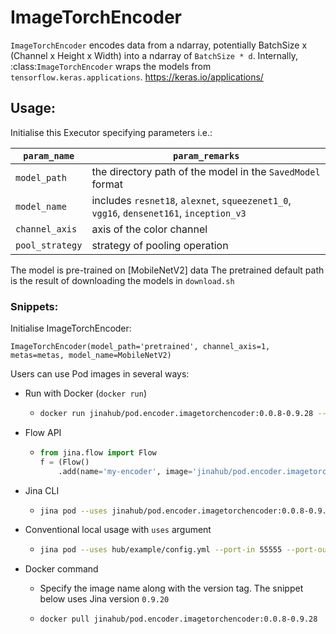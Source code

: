 # ImageTorchEncoder

`ImageTorchEncoder` encodes data from a ndarray, potentially BatchSize x (Channel x Height x Width) into a ndarray of `BatchSize * d`. Internally, :class:`ImageTorchEncoder` wraps the models from `tensorflow.keras.applications`. https://keras.io/applications/


## Usage:

Initialise this Executor specifying parameters i.e.:

| `param_name`  | `param_remarks` |
| ------------- | ------------- |
| `model_path`  | the directory path of the model in the `SavedModel` format  |
| `model_name`  | includes `resnet18`, `alexnet`, `squeezenet1_0`, `vgg16`, `densenet161`, `inception_v3` |
| `channel_axis`| axis of the color channel  |
| `pool_strategy` | strategy of pooling operation |

The model is pre-trained on [MobileNetV2] data
The pretrained default path is the result of downloading the models in `download.sh`

### Snippets:

Initialise ImageTorchEncoder:

`ImageTorchEncoder(model_path='pretrained', channel_axis=1, metas=metas, model_name=MobileNetV2)`

Users can use Pod images in several ways:

- Run with Docker (`docker run`)
  - ```bash
    docker run jinahub/pod.encoder.imagetorchencoder:0.0.8-0.9.28 --port-in 55555 --port-out 55556
    ```

- Flow API
  - ```python
    from jina.flow import Flow
    f = (Flow()
        .add(name='my-encoder', image='jinahub/pod.encoder.imagetorchencoder:0.0.8-0.9.28', port_in=55555, port_out=55556)
    ```

- Jina CLI
  - ```bash
    jina pod --uses jinahub/pod.encoder.imagetorchencoder:0.0.8-0.9.28 --port-in 55555 --port-out 55556
    ```

- Conventional local usage with `uses` argument
  - ```bash
    jina pod --uses hub/example/config.yml --port-in 55555 --port-out 55556
    ```

- Docker command

  - Specify the image name along with the version tag. The snippet below uses Jina version `0.9.20`

  - ```bash
    docker pull jinahub/pod.encoder.imagetorchencoder:0.0.8-0.9.28
    ```